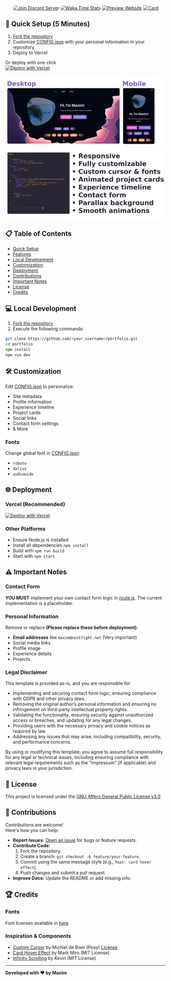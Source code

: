 <div align="center">
<a href="https://discord.gg/2UTkYj26B4"><img src="https://img.shields.io/badge/Discord_Server-7289DA?style=flat&logo=discord&logoColor=white" alt="Join Discord Server" style="border-radius: 15px; height: 20px;"></a>  
<a href="/" ><img src="https://wakatime.com/badge/user/018ea406-0db5-4668-8046-69289ce4a09e/project/a77fd0f2-6eee-4a71-aab3-916f96c273ec.svg" alt="Waka Time Stats" style="border-radius: 15px; height: 20px;"></a>  
<a href="https://max1mde.vercel.app"><img src="https://img.shields.io/badge/Preview-4CAF50?style=flat&logo=vercel&logoColor=white" alt="Preview Website" ></a>

  <a href="https://github.com/max1mde/fancy-readme-stats">
    <img 
      src="https://fancy-readme-stats.vercel.app/api/pin-wide/?username=max1mde&repo=portfolio&dark_bg=3&theme=red_rain&footer=Easy%20to%20Deploy%20Portfolio%20Template&title=Next.js%20Portfolio%20Template&description=Free%20open-source%20portfolio%20with%20customizable%20design%2C%0AResponsive%20layout%2C%20animated%20components%2C%20and%20easy%20setup&height=210" 
      alt="Card"
    />
  </a>
</div>


## 🚀 Quick Setup (5 Minutes)

1. [Fork the repository](https://github.com/max1mde/portfolio/fork)
2. Customize [CONFIG.json](CONFIG.json) with your personal information in your repository
3. Deploy to Vercel

Or deploy with one click  
[![Deploy with Vercel](https://vercel.com/button)](https://vercel.com/new/clone?repository-url=https://github.com/max1mde/portfolio)

<div align="center">
  <a href="preview.png">
    <img src="preview.png" alt="Preview" />
  </a>
    <a href="features.png">
    <img src="features.png" alt="Features" />
  </a>
</div>

## 📋 Table of Contents

- [Quick Setup](#-quick-setup-5-minutes)  
- [Features](#-features)  
- [Local Development](#-local-development)  
- [Customization](#-customization)  
- [Deployment](#-deployment)  
- [Contributions](#-contributions)  
- [Important Notes](#%EF%B8%8F-important-notes)  
- [License](#-license)  
- [Credits](#-credits)  


## 💻 Local Development

1. [Fork the repository](https://github.com/max1mde/portfolio/fork)
2. Execute the following commands:
```bash
git clone https://github.com/<your_username>/portfolio.git
cd portfolio
npm install
npm run dev
```

## 🛠 Customization

Edit [CONFIG.json](CONFIG.json) to personalize:
- Site metadata
- Profile information
- Experience timeline
- Project cards
- Social links
- Contact form settings
- & More

### Fonts
Change global font in [CONFIG.json](CONFIG.json):
- `roboto`
- `delius`
- `audiowide`

## 🌐 Deployment

### Vercel (Recommended)
[![Deploy with Vercel](https://vercel.com/button)](https://vercel.com/new/clone?repository-url=https://github.com/max1mde/portfolio)

### Other Platforms
- Ensure Node.js is installed
- Install all dependencies `npm install`
- Build with `npm run build`
- Start with `npm start`

## ⚠️ Important Notes

### Contact Form
**YOU MUST** implement your own contact form logic in [route.js](/src/app/api/contact/route.js). The current implementation is a placeholder.

### Personal Information
Remove or replace **(Please replace these before deployment)**:
- **Email addresses** like `maxim@nextfight.net` (Very important)
- Social media links
- Profile image
- Experience details
- Projects

### Legal Disclaimer

This template is provided as-is, and you are responsible for:

- Implementing and securing contact form logic, ensuring compliance with GDPR and other privacy laws.
- Removing the original author’s personal information and ensuring no infringement on third-party intellectual property rights.
- Validating the functionality, ensuring security against unauthorized access or breaches, and updating for any legal changes.
- Providing users with the necessary privacy and cookie notices as required by law.
- Addressing any issues that may arise, including compatibility, security, and performance concerns.

By using or modifying this template, you agree to assume full responsibility for any legal or technical issues, including ensuring compliance with relevant legal requirements such as the "Impressum" (if applicable) and privacy laws in your jurisdiction.

## 📜 License

This project is licensed under the [GNU Affero General Public License v3.0](LICENSE)

## 🤝 Contributions

Contributions are welcome!  
Here's how you can help:

- **Report Issues:** [Open an issue](https://github.com/max1mde/portfolio/issues/new?title=Please%20describe%20your%20issue%20or%20feature%20request&body=What%27s%20your%20problem%3F%0AOr%20do%20you%20maybe%20want%20a%20new%20feature%3F%0A%0ATell%20us%21) for bugs or feature requests.  
- **Contribute Code:**  
  1. Fork the repository.  
  2. Create a branch: `git checkout -b feature/your-feature`.  
  3. Commit using the same message style (e.g., `feat: card hover effect`).  
  4. Push changes and submit a pull request.  
- **Improve Docs:** Update the README or add missing info.  

## 🏆 Credits

### Fonts
Font licenses available in [here](src/app/fonts/licenses/)

### Inspiration & Components
- [Custom Cursor](https://www.michieldb.nl/other/cursors/) by Michiel de Boer (Posy) [License](https://creativecommons.org/licenses/by-nc/4.0/deed.en)
- [Card Hover Effect](https://codepen.io/markmiro/pen/wbqMPa) by Mark Miro (MIT License)
- [Infinity Scrolling](https://codepen.io/kevinpowell/pen/BavVLra) by Kevin (MIT License)

---

**Developed with ❤️ by Maxim**
